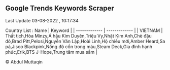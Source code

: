 

## Google Trends Keywords Scraper 
 
Last Update 03-08-2022 , 10:17:34

Country List :
 Name  | Keyword |
| ------------- | ------------- |
| VIETNAM | Thất tịch,Hòa Minzy,Á hậu Kim Duyên,Triệu Vy,Nhật Kim Anh,Chè đậu đỏ,Brad Pitt,Pelosi,Nguyễn Văn Lập,Hoài Linh,Hộ chiếu mới,Amber Heard,Sa pả,Jisoo Blackpink,Nồng độ cồn trong máu,Steam Deck,Gia đình hạnh phúc,Erik,BTS J-Hope,Trung tâm mua sắm |



© Abdul Muttaqin 
